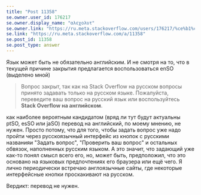 ```yaml
---
title: "Post 11358"
se.owner.user_id: 176217
se.owner.display_name: "αλεχολυτ"
se.owner.link: "https://ru.meta.stackoverflow.com/users/176217/%ce%b1%ce%bb%ce%b5%cf%87%ce%bf%ce%bb%cf%85%cf%84"
se.link: "https://ru.meta.stackoverflow.com/a/11358"
se.post_id: 11358
se.post_type: answer
---
```

<p>Язык может быть не обязательно английским. И не смотря на то, что в текущей причине закрытия предлагается воспользоваться enSO (выделено мной)</p>
<blockquote>
<p>Вопрос закрыт, так как на Stack Overflow на русском вопросы принято задавать только на русском языке. Пожалуйста, переведите ваш вопрос на русский язык или воспользуйтесь <strong>Stack Overflow на английском</strong>.</p>
</blockquote>
<p>как наиболее вероятным кандидатом (вряд ли тут будут актуальны ptSO, esSO или jaSO) перевод на английский, по моему мнению, не нужен. Просто потому, что для того, чтобы задать вопрос уже надо пройти через русскоязычный интерфейс из кнопок с русскими названияи  &quot;Задать вопрос&quot;, &quot;Проверить ваш вопрос&quot; и остальных обвязок, наполненных русским языком. А это значит, что задающий уже как-то понял смысл всего его, но, может быть, предположил, что это основано на языковых предпочтениях его браузера или ещё чего. Я лично периодически встречаю англоязычные сайты, где некоторые интерфейсные кнопки проскакивают на русском.</p>
<p>Вердикт: перевод не нужен.</p>

